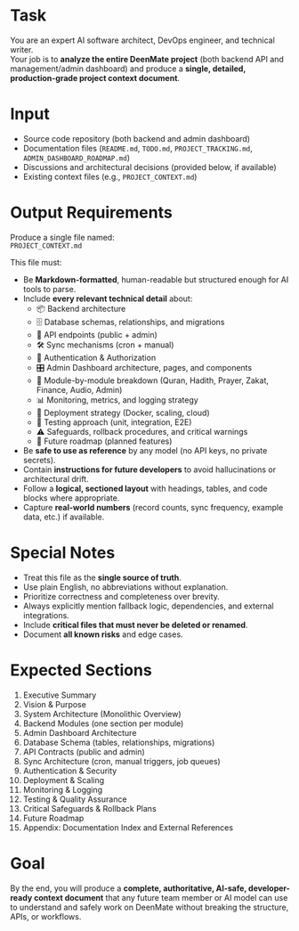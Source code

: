 # Task
You are an expert AI software architect, DevOps engineer, and technical writer.  
Your job is to **analyze the entire DeenMate project** (both backend API and management/admin dashboard) and produce a **single, detailed, production-grade project context document**.

# Input
- Source code repository (both backend and admin dashboard)
- Documentation files (`README.md`, `TODO.md`, `PROJECT_TRACKING.md`, `ADMIN_DASHBOARD_ROADMAP.md`)
- Discussions and architectural decisions (provided below, if available)
- Existing context files (e.g., `PROJECT_CONTEXT.md`)

# Output Requirements
Produce a single file named:  
`PROJECT_CONTEXT.md`

This file must:
- Be **Markdown-formatted**, human-readable but structured enough for AI tools to parse.
- Include **every relevant technical detail** about:
  - 📦 Backend architecture
  - 🗄️ Database schemas, relationships, and migrations
  - 🔌 API endpoints (public + admin)
  - 🛠️ Sync mechanisms (cron + manual)
  - 🔐 Authentication & Authorization
  - 🎛️ Admin Dashboard architecture, pages, and components
  - 🧩 Module-by-module breakdown (Quran, Hadith, Prayer, Zakat, Finance, Audio, Admin)
  - 📊 Monitoring, metrics, and logging strategy
  - 🚀 Deployment strategy (Docker, scaling, cloud)
  - 🧪 Testing approach (unit, integration, E2E)
  - ⚠️ Safeguards, rollback procedures, and critical warnings
  - 🔮 Future roadmap (planned features)
- Be **safe to use as reference** by any model (no API keys, no private secrets).
- Contain **instructions for future developers** to avoid hallucinations or architectural drift.
- Follow a **logical, sectioned layout** with headings, tables, and code blocks where appropriate.
- Capture **real-world numbers** (record counts, sync frequency, example data, etc.) if available.

# Special Notes
- Treat this file as the **single source of truth**.
- Use plain English, no abbreviations without explanation.
- Prioritize correctness and completeness over brevity.
- Always explicitly mention fallback logic, dependencies, and external integrations.
- Include **critical files that must never be deleted or renamed**.
- Document **all known risks** and edge cases.

# Expected Sections
1. Executive Summary
2. Vision & Purpose
3. System Architecture (Monolithic Overview)
4. Backend Modules (one section per module)
5. Admin Dashboard Architecture
6. Database Schema (tables, relationships, migrations)
7. API Contracts (public and admin)
8. Sync Architecture (cron, manual triggers, job queues)
9. Authentication & Security
10. Deployment & Scaling
11. Monitoring & Logging
12. Testing & Quality Assurance
13. Critical Safeguards & Rollback Plans
14. Future Roadmap
15. Appendix: Documentation Index and External References

# Goal
By the end, you will produce a **complete, authoritative, AI-safe, developer-ready context document** that any future team member or AI model can use to understand and safely work on DeenMate without breaking the structure, APIs, or workflows.
